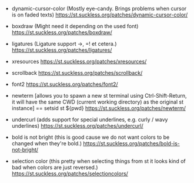 - dynamic-cursor-color (Mostly eye-candy. Brings problems when cursor is on
  faded texts)
https://st.suckless.org/patches/dynamic-cursor-color/

- boxdraw (Might need it depending on the used font)
https://st.suckless.org/patches/boxdraw/

- ligatures (Ligature support ->, =! et cetera.)
https://st.suckless.org/patches/ligatures/

- xresources
https://st.suckless.org/patches/xresources/

- scrollback
https://st.suckless.org/patches/scrollback/

- font2
https://st.suckless.org/patches/font2/

- newterm [allows you to spawn a new st terminal using Ctrl-Shift-Return, it
  will have the same CWD (current working directory) as the original st
  instance] == setsid st ${pwd}
https://st.suckless.org/patches/newterm/

- undercurl (adds support for special underlines, e.g. curly / wavy underlines)
https://st.suckless.org/patches/undercurl/

- bold is not bright (this is good cause we do not want colors to be changed
  when they're bold.)
https://st.suckless.org/patches/bold-is-not-bright/

- selection color (this pretty when selecting things from st it looks kind of
  bad when colors are just reversed.)
https://st.suckless.org/patches/selectioncolors/

